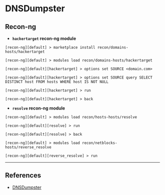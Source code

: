 # DNSDumpster

## Recon-ng

- **`hackertarget` recon-ng module**

```
[recon-ng][default] > marketplace install recon/domains-hosts/hackertarget

[recon-ng][default] > modules load recon/domains-hosts/hackertarget

[recon-ng][default][hackertarget] > options set SOURCE <domain.com>

[recon-ng][default][hackertarget] > options set SOURCE query SELECT DISTINCT host FROM hosts WHERE host IS NOT NULL

[recon-ng][default][hackertarget] > run

[recon-ng][default][hackertarget] > back
```

- **`resolve` recon-ng module**

```
[recon-ng][default] > modules load recon/hosts-hosts/resolve

[recon-ng][default][resolve] > run

[recon-ng][default][resolve] > back

[recon-ng][default] > modules load recon/netblocks-hosts/reverse_resolve

[recon-ng][default][reverse_resolve] > run
```

---
## References

- [DNSDumpster](https://dnsdumpster.com)